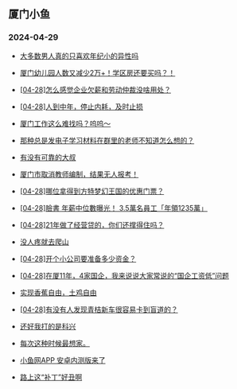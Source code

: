## 厦门小鱼 
### 2024-04-29

+ [大多数男人真的只喜欢年纪小的异性吗](http://bbs.xmfish.com/read-htm-tid-18182914.html)

+ [厦门幼儿园人数又减少2万+！学区房还要买吗？！](http://bbs.xmfish.com/read-htm-tid-18183071.html)

+ [[04-28]怎么感觉企业欠薪和劳动仲裁没啥用处？](http://bbs.xmfish.com/read-htm-tid-18182938.html)

+ [[04-28]人到中年，停止内耗，及时止损](http://bbs.xmfish.com/read-htm-tid-18182919.html)

+ [厦门工作这么难找吗？呜呜～](http://bbs.xmfish.com/read-htm-tid-18183133.html)

+ [那种总是发电子学习材料在群里的老师不知道怎么想的？](http://bbs.xmfish.com/read-htm-tid-18182964.html)

+ [有没有可靠的大叔](http://bbs.xmfish.com/read-htm-tid-18182997.html)

+ [厦门市取消教师编制，结果无人报考！](http://bbs.xmfish.com/read-htm-tid-18183119.html)

+ [[04-28]哪位拿得到方特梦幻王国的优惠门票？](http://bbs.xmfish.com/read-htm-tid-18182963.html)

+ [[04-28]臉書 年薪中位數曝光！ 3.5萬名員工「年領1235萬」](http://bbs.xmfish.com/read-htm-tid-18182949.html)

+ [[04-28]21年做了经营贷的，你们还撑得住吗？](http://bbs.xmfish.com/read-htm-tid-18183153.html)

+ [没人疼就去爬山](http://bbs.xmfish.com/read-htm-tid-18183220.html)

+ [[04-28]开个小公司要准备多少资金？](http://bbs.xmfish.com/read-htm-tid-18183230.html)

+ [[04-28]在厦11年，4家国企，我来说说大家常说的“国企工资低”问题](http://bbs.xmfish.com/read-htm-tid-18183166.html)

+ [实现香蕉自由，土鸡自由](http://bbs.xmfish.com/read-htm-tid-18183043.html)

+ [[04-28]有没有人发现青桔新车很容易卡到盲道的？](http://bbs.xmfish.com/read-htm-tid-18183060.html)

+ [还好我打的是科兴](http://bbs.xmfish.com/read-htm-tid-18183309.html)

+ [每次这种时候最想家。](http://bbs.xmfish.com/read-htm-tid-18183224.html)

+ [小鱼网APP 安卓内测版来了](http://bbs.xmfish.com/read-htm-tid-18183185.html)

+ [路上这“补丁”好丑啊](http://bbs.xmfish.com/read-htm-tid-18183211.html)

